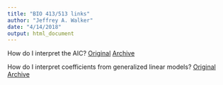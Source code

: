 ```yaml
---
title: "BIO 413/513 links"
author: "Jeffrey A. Walker"
date: "4/14/2018"
output: html_document
---
```




How do I interpret the AIC?
<a class="btn" href="http://www.seascapemodels.org/rstats/2018/04/13/how-to-use-the-AIC.html">Original</a>
<a class="btn" href="/files/bio413/external/interpret_aic.html">Archive</a>

How do I interpret coefficients from generalized linear models?
<a class="btn" href="http://environmentalcomputing.net/interpreting-coefficients-in-glms/">Original</a>
<a class="btn" href="/files/bio413/external/interpreting-coefficients-in-glms.html">Archive</a>
